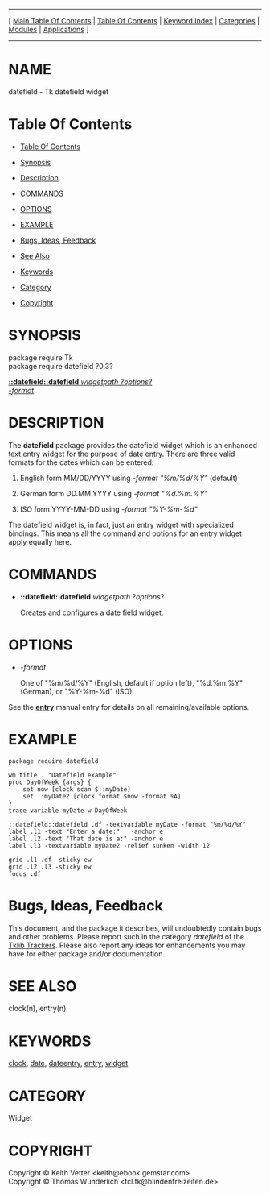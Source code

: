 
[//000000001]: # (datefield \- Tk datefield widget)
[//000000002]: # (Generated from file 'datefield\.man' by tcllib/doctools with format 'markdown')
[//000000003]: # (Copyright &copy; Keith Vetter <keith@ebook\.gemstar\.com>)
[//000000004]: # (Copyright &copy; Thomas Wunderlich <tcl\.tk@blindenfreizeiten\.de>)
[//000000005]: # (datefield\(n\) 0\.3 tklib "Tk datefield widget")

<hr> [ <a href="../../../../toc.md">Main Table Of Contents</a> &#124; <a
href="../../../toc.md">Table Of Contents</a> &#124; <a
href="../../../../index.md">Keyword Index</a> &#124; <a
href="../../../../toc0.md">Categories</a> &#124; <a
href="../../../../toc1.md">Modules</a> &#124; <a
href="../../../../toc2.md">Applications</a> ] <hr>

# NAME

datefield \- Tk datefield widget

# <a name='toc'></a>Table Of Contents

  - [Table Of Contents](#toc)

  - [Synopsis](#synopsis)

  - [Description](#section1)

  - [COMMANDS](#section2)

  - [OPTIONS](#section3)

  - [EXAMPLE](#section4)

  - [Bugs, Ideas, Feedback](#section5)

  - [See Also](#seealso)

  - [Keywords](#keywords)

  - [Category](#category)

  - [Copyright](#copyright)

# <a name='synopsis'></a>SYNOPSIS

package require Tk  
package require datefield ?0\.3?  

[__::datefield::datefield__ *widgetpath* ?*options*?](#1)  
[*\-format*](#2)  

# <a name='description'></a>DESCRIPTION

The __datefield__ package provides the datefield widget which is an enhanced
text entry widget for the purpose of date entry\. There are three valid formats
for the dates which can be entered:

  1. English form MM/DD/YYYY using *\-format "%m/%d/%Y"* \(default\)

  1. German form DD\.MM\.YYYY using *\-format "%d\.%m\.%Y"*

  1. ISO form YYYY\-MM\-DD using *\-format "%Y\-%m\-%d"*

The datefield widget is, in fact, just an entry widget with specialized
bindings\. This means all the command and options for an entry widget apply
equally here\.

# <a name='section2'></a>COMMANDS

  - <a name='1'></a>__::datefield::datefield__ *widgetpath* ?*options*?

    Creates and configures a date field widget\.

# <a name='section3'></a>OPTIONS

  - <a name='2'></a>*\-format*

    One of "%m/%d/%Y" \(English, default if option left\), "%d\.%m\.%Y" \(German\), or
    "%Y\-%m\-%d" \(ISO\)\.

See the __[entry](\.\./\.\./\.\./\.\./index\.md\#entry)__ manual entry for details
on all remaining/available options\.

# <a name='section4'></a>EXAMPLE

    package require datefield

    wm title . "Datefield example"
    proc DayOfWeek {args} {
        set now [clock scan $::myDate]
        set ::myDate2 [clock format $now -format %A]
    }
    trace variable myDate w DayOfWeek

    ::datefield::datefield .df -textvariable myDate -format "%m/%d/%Y"
    label .l1 -text "Enter a date:"   -anchor e
    label .l2 -text "That date is a:" -anchor e
    label .l3 -textvariable myDate2 -relief sunken -width 12

    grid .l1 .df -sticky ew
    grid .l2 .l3 -sticky ew
    focus .df

# <a name='section5'></a>Bugs, Ideas, Feedback

This document, and the package it describes, will undoubtedly contain bugs and
other problems\. Please report such in the category *datefield* of the [Tklib
Trackers](http://core\.tcl\.tk/tklib/reportlist)\. Please also report any ideas
for enhancements you may have for either package and/or documentation\.

# <a name='seealso'></a>SEE ALSO

clock\(n\), entry\(n\)

# <a name='keywords'></a>KEYWORDS

[clock](\.\./\.\./\.\./\.\./index\.md\#clock), [date](\.\./\.\./\.\./\.\./index\.md\#date),
[dateentry](\.\./\.\./\.\./\.\./index\.md\#dateentry),
[entry](\.\./\.\./\.\./\.\./index\.md\#entry),
[widget](\.\./\.\./\.\./\.\./index\.md\#widget)

# <a name='category'></a>CATEGORY

Widget

# <a name='copyright'></a>COPYRIGHT

Copyright &copy; Keith Vetter <keith@ebook\.gemstar\.com>  
Copyright &copy; Thomas Wunderlich <tcl\.tk@blindenfreizeiten\.de>
